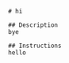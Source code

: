 
            # hi

            ## Description
            bye

            ## Instructions
            hello
            